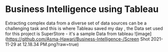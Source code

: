 # Business Intelligence using Tableau 
Extracting complex data from a diverse set of data sources can be a challenging task and this is where Tableau saved my day , 
the Data set used for this project is SuperStore - it's a sample Data from tableau 
![image](https://github.com/Asma-Hawari/Business-Intelligence-/Screen Shot 2021-11-29 at 12.18.34 PM.png?raw=true)
<div class="open_grepper_editor" title="Edit & Save To Grepper"></div>

